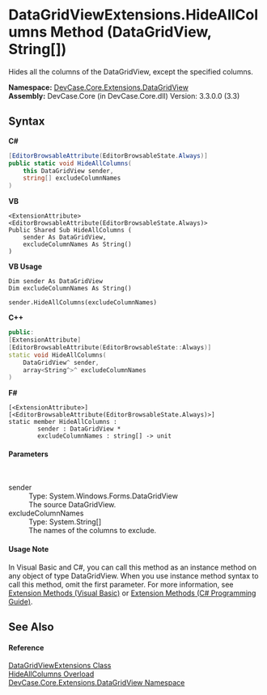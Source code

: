 # DataGridViewExtensions.HideAllColumns Method (DataGridView, String[])
 

Hides all the columns of the DataGridView, except the specified columns.

**Namespace:**&nbsp;<a href="N_DevCase_Core_Extensions_DataGridView">DevCase.Core.Extensions.DataGridView</a><br />**Assembly:**&nbsp;DevCase.Core (in DevCase.Core.dll) Version: 3.3.0.0 (3.3)

## Syntax

**C#**<br />
``` C#
[EditorBrowsableAttribute(EditorBrowsableState.Always)]
public static void HideAllColumns(
	this DataGridView sender,
	string[] excludeColumnNames
)
```

**VB**<br />
``` VB
<ExtensionAttribute>
<EditorBrowsableAttribute(EditorBrowsableState.Always)>
Public Shared Sub HideAllColumns ( 
	sender As DataGridView,
	excludeColumnNames As String()
)
```

**VB Usage**<br />
``` VB Usage
Dim sender As DataGridView
Dim excludeColumnNames As String()

sender.HideAllColumns(excludeColumnNames)
```

**C++**<br />
``` C++
public:
[ExtensionAttribute]
[EditorBrowsableAttribute(EditorBrowsableState::Always)]
static void HideAllColumns(
	DataGridView^ sender, 
	array<String^>^ excludeColumnNames
)
```

**F#**<br />
``` F#
[<ExtensionAttribute>]
[<EditorBrowsableAttribute(EditorBrowsableState.Always)>]
static member HideAllColumns : 
        sender : DataGridView * 
        excludeColumnNames : string[] -> unit 

```


#### Parameters
&nbsp;<dl><dt>sender</dt><dd>Type: System.Windows.Forms.DataGridView<br />The source DataGridView.</dd><dt>excludeColumnNames</dt><dd>Type: System.String[]<br />The names of the columns to exclude.</dd></dl>

#### Usage Note
In Visual Basic and C#, you can call this method as an instance method on any object of type DataGridView. When you use instance method syntax to call this method, omit the first parameter. For more information, see <a href="https://docs.microsoft.com/dotnet/visual-basic/programming-guide/language-features/procedures/extension-methods">Extension Methods (Visual Basic)</a> or <a href="https://docs.microsoft.com/dotnet/csharp/programming-guide/classes-and-structs/extension-methods">Extension Methods (C# Programming Guide)</a>.

## See Also


#### Reference
<a href="T_DevCase_Core_Extensions_DataGridView_DataGridViewExtensions">DataGridViewExtensions Class</a><br /><a href="Overload_DevCase_Core_Extensions_DataGridView_DataGridViewExtensions_HideAllColumns">HideAllColumns Overload</a><br /><a href="N_DevCase_Core_Extensions_DataGridView">DevCase.Core.Extensions.DataGridView Namespace</a><br />